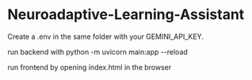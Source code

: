 # Neuroadaptive-Learning-Assistant

Create a .env in the same folder with your GEMINI_API_KEY.

run backend with python -m uvicorn main:app --reload

run frontend by opening index.html in the browser
